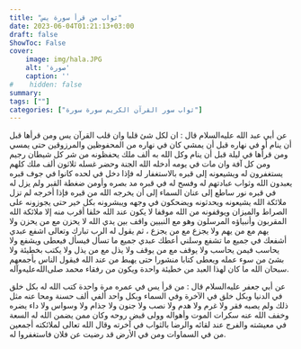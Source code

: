 ```yaml
---
title: "ثواب من قرأ سورة يس"
date: 2023-06-04T01:21:13+03:00
draft: false
ShowToc: False
cover:
    image: img/hala.JPG
    alt: 'صورة'
    caption: ''
#    hidden: false
summary: 
tags: [""]
categories: ["ثواب سور القرآن الكريم سورة سورة"]
---
```

عن أبي عبد الله عليه‌السلام قال : ان لكل شئ قلبا وان قلب القرآن يس ومن
قرأها قبل أن ينام أو في نهاره قبل أن يمشي كان في نهاره من المحفوظين
والمرزوقين حتى يمسي ومن قرأها في ليلة قبل أن ينام وكل الله به ألف
ملك يحفظونه من شر كل شيطان رجيم ومن كل آفة وان مات في يومه
أدخله الله الجنة وحضر غسله ثلاثون ألف ملك كلهم يستغفرون له ويشيعونه
إلى قبره بالاستغفار له فإذا دخل في لحده كانوا في جوف قبره يعبدون الله
وثواب عبادتهم له وفسح له في قبره مد بصره وأومن ضغطة القبر
ولم يزل له في قبره نور ساطع إلى عنان السماء إلى أن يخرجه الله من
قبره فإذا أخرجه لم تزل ملائكة الله يشيعونه ويحدثونه ويضحكون في
وجهه ويبشرونه بكل خير حتى يجوزونه على الصراط والميزان ويوقفونه من
الله موقفا لا يكون عند الله خلقا أقرب منه إلا ملائكة الله المقربون وأنبياؤه
المرسلون وهو مع النبيين واقف بين يدي الله لا يحزن مع من يحزن ولا
يهم مع من يهم ولا يجزع مع من يجزع ، ثم يقول له الرب تبارك
وتعالى اشفع عبدي أشفعك في جميع ما تشفع وسلني أعطك عبدي جميع
ما تسأل فيسأل فيعطى ويشفع ولا يحاسب فيمن يحاسب ولا يوقف مع من
يوقف ولا يذل مع من يذل ولا يكتب بخطيئة ولا بشئ من سوء عمله
ويعطى كتابا منشورا حتى يهبط من عند الله فيقول الناس بأجمعهم سبحان
الله ما كان لهذا العبد من خطيئة واحدة ويكون من رفقاء محمد صلى‌الله‌عليه‌وآله.

عن أبي جعفر عليه‌السلام قال : من قرأ يس في عمره
مرة واحدة كتب الله له بكل خلق في الدنيا وبكل خلق في الآخرة وفي
السماء وبكل واحد ألفي ألف حسنة ومحا عنه مثل ذلك ولم يصبه فقر
ولا غرم ولا هدم ولا نصب ولا جنون ولا جذام ولا وسواس ولا داء يضره
وخفف الله عنه سكرات الموت وأهواله وولى قبض روحه وكان ممن يضمن
الله له السعة في معيشته والفرج عند لقائه والرضا بالثواب في آخرته
وقال الله تعالى لملائكته أجمعين من في السماوات ومن في الأرض قد رضيت
عن فلان فاستغفروا له.

